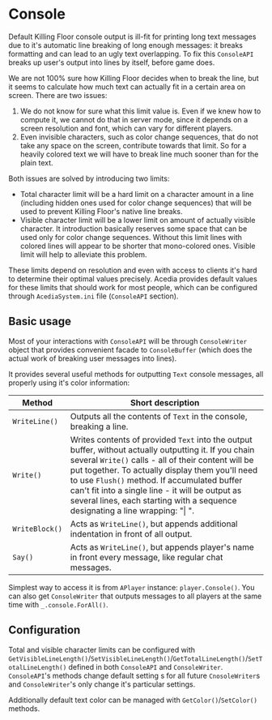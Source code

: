 # Console

Default Killing Floor console output is ill-fit for printing long text messages due to it's automatic line breaking of long enough messages: it breaks formatting and can lead to an ugly text overlapping. To fix this `ConsoleAPI` breaks up user's output into lines by itself, before game does.

We are not 100% sure how Killing Floor decides when to break the line, but it seems to calculate how much text can actually fit in a certain area on screen. There are two issues:

1. We do not know for sure what this limit value is. Even if we knew how to compute it, we cannot do that in server mode, since it depends on a screen resolution and font, which can vary for different players.
2. Even invisible characters, such as color change sequences, that do not take any space on the screen, contribute towards that limit. So for a heavily colored text we will have to break line much sooner than for the plain text.

Both issues are solved by introducing two limits:

* Total character limit will be a hard limit on a character amount in a line (including hidden ones used for color change sequences) that will be used to prevent Killing Floor's native line breaks.
* Visible character limit will be a lower limit on amount of actually visible character. It introduction basically reserves some space that can be used only for color change sequences. Without this limit lines with colored lines will appear to be shorter that mono-colored ones. Visible limit will help to alleviate this problem.

These limits depend on resolution and even with access to clients it's hard to determine their optimal values precisely. Acedia provides default values for these limits that should work for most people, which can be configured through `AcediaSystem.ini` file (`ConsoleAPI` section).

## Basic usage

Most of your interactions with `ConsoleAPI` will be through `ConsoleWriter` object that provides convenient facade to `ConsoleBuffer` (which does the actual work of breaking user messages into lines).

It provides several useful methods for outputting `Text` console messages, all properly using it's color information:

|Method|Short description|
|------|-----------------|
|`WriteLine()` |Outputs all the contents of `Text` in the console, breaking a line.|
|`Write()`     |Writes contents of provided `Text` into the output buffer, without actually outputting it. If you chain several `Write()` calls - all of their content will be put together. To actually display them you'll need to use `Flush()` method. If accumulated buffer can't fit into a single line - it will be output as several lines, each starting with a sequence designating a line wrapping: "\| ".|
|`WriteBlock()`|Acts as `WriteLine()`, but appends additional indentation in front of all output.|
|`Say()`       |Acts as `WriteLine()`, but appends player's name in front every message, like regular chat messages.|

Simplest way to access it is from `APlayer` instance: `player.Console()`. You can also get `ConsoleWriter` that outputs messages to all players at the same time with `_.console.ForAll()`.

## Configuration

Total and visible character limits can be configured with `GetVisibleLineLength()`/`SetVisibleLineLength()`/`GetTotalLineLength()`/`SetTotalLineLength()` defined in both `ConsoleAPI` and `ConsoleWriter`. `ConsoleAPI`'s methods change default setting s for all future `CnosoleWriter`s and `ConsoleWriter`'s only change it's particular settings.

Additionally default text color can be managed with `GetColor()`/`SetColor()` methods.
